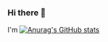 ### Hi there 👋
I'm 
[![Anurag's GitHub stats](https://github-readme-stats.vercel.app/api?username=Allpanc)](https://github.com/anuraghazra/github-readme-stats)

